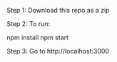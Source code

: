 Step 1: Download this repo as a zip

Step 2: To run:

npm install
npm start

Step 3: Go to http://localhost:3000
